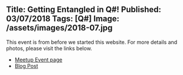 Title: Getting Entangled in Q#!
Published: 03/07/2018
Tags: [Q#]
Image: /assets/images/2018-07.jpg
---
This event is from before we started this website. For more details and photos, please visit the links below.

* [Meetup Event page](https://www.meetup.com/dotnetoxford/events/248330758/)
* [Blog Post](https://www.danclarke.com/dotnetoxford-july-2018)
